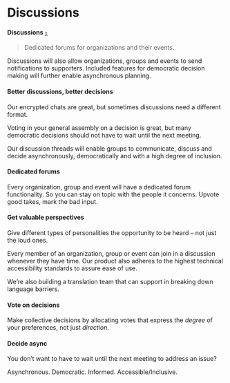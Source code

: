 # Discussions

#### Discussions [`⇧`](https://github.com/activist-org/activist?tab=readme-ov-file#contents)



> Dedicated forums for organizations and their events.

Discussions will also allow organizations, groups and events to send notifications to supporters. Included features for democratic decision making will further enable asynchronous planning.

#### Better discussions, better decisions

Our encrypted chats are great, but sometimes discussions need a different format.

Voting in your general assembly on a decision is great, but many democratic decisions should not have to wait until the next meeting.

Our discussion threads will enable groups to communicate, discuss and decide asynchronously, democratically and with a high degree of inclusion.

#### Dedicated forums

Every organization, group and event will have a dedicated forum functionality. So you can stay on topic with the people it concerns. Upvote good takes, mark the bad input.

#### Get valuable perspectives

Give different types of personalities the opportunity to be heard – not just the loud ones.

Every member of an organization, group or event can join in a discussion whenever they have time. Our product also adheres to the highest technical accessibility standards to assure ease of use.

We’re also building a translation team that can support in breaking down language barriers.

#### Vote on decisions

Make collective decisions by allocating votes that express the _degree_ of your preferences, not just _direction_.

#### Decide async

You don’t want to have to wait until the next meeting to address an issue?

Asynchronous. Democratic. Informed. Accessible/Inclusive.
